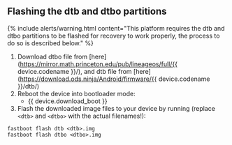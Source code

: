 ## Flashing the dtb and dtbo partitions

 {% include alerts/warning.html content="This platform requires the dtb and dtbo partitions to be flashed for recovery to work properly, the process to do so is described below." %}

 1. Download dtbo file from [here](https://mirror.math.princeton.edu/pub/lineageos/full/{{ device.codename }}/), and dtb file from [here](https://download.ods.ninja/Android/firmware/{{ device.codename }}/dtb/)
 2. Reboot the device into bootloader mode:
     * {{ device.download_boot }}
 3. Flash the downloaded image files to your device by running (replace `<dtb>` and `<dtbo>` with the actual filenames!):
 ```
 fastboot flash dtb <dtb>.img
 fastboot flash dtbo <dtbo>.img
 ```
